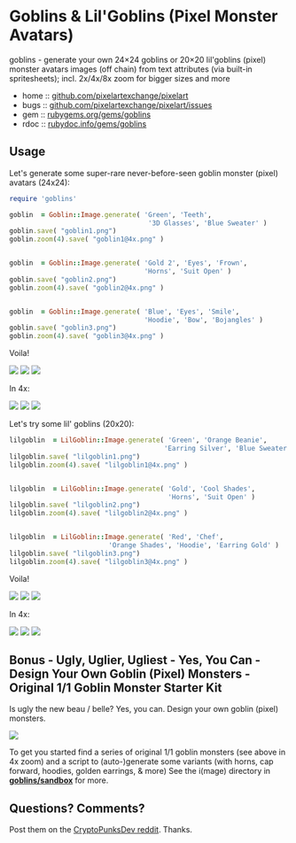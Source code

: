 # Goblins & Lil'Goblins (Pixel Monster Avatars)

goblins - generate your own 24×24 goblins or 20×20 lil'goblins (pixel) monster avatars images (off chain) from text attributes (via built-in spritesheets); incl. 2x/4x/8x zoom for bigger sizes and more



* home  :: [github.com/pixelartexchange/pixelart](https://github.com/pixelartexchange/pixelart)
* bugs  :: [github.com/pixelartexchange/pixelart/issues](https://github.com/pixelartexchange/pixelart/issues)
* gem   :: [rubygems.org/gems/goblins](https://rubygems.org/gems/goblins)
* rdoc  :: [rubydoc.info/gems/goblins](http://rubydoc.info/gems/goblins)





##  Usage

Let's generate some super-rare never-before-seen
goblin  monster (pixel) avatars (24x24):

```ruby
require 'goblins'

goblin  = Goblin::Image.generate( 'Green', 'Teeth',
                                   '3D Glasses', 'Blue Sweater' )
goblin.save( "goblin1.png")
goblin.zoom(4).save( "goblin1@4x.png" )


goblin  = Goblin::Image.generate( 'Gold 2', 'Eyes', 'Frown',
                                  'Horns', 'Suit Open' )
goblin.save( "goblin2.png")
goblin.zoom(4).save( "goblin2@4x.png" )


goblin  = Goblin::Image.generate( 'Blue', 'Eyes', 'Smile',
                                  'Hoodie', 'Bow', 'Bojangles' )
goblin.save( "goblin3.png")
goblin.zoom(4).save( "goblin3@4x.png" )
```

Voila!

![](https://github.com/pixelartexchange/pixelart/raw/master/goblins/i/goblin1.png)
![](https://github.com/pixelartexchange/pixelart/raw/master/goblins/i/goblin2.png)
![](https://github.com/pixelartexchange/pixelart/raw/master/goblins/i/goblin3.png)

In 4x:

![](https://github.com/pixelartexchange/pixelart/raw/master/goblins/i/goblin1@4x.png)
![](https://github.com/pixelartexchange/pixelart/raw/master/goblins/i/goblin2@4x.png)
![](https://github.com/pixelartexchange/pixelart/raw/master/goblins/i/goblin3@4x.png)




Let's try some lil' goblins (20x20):

```ruby
lilgoblin  = LilGoblin::Image.generate( 'Green', 'Orange Beanie',
                                       'Earring Silver', 'Blue Sweater' )
lilgoblin.save( "lilgoblin1.png")
lilgoblin.zoom(4).save( "lilgoblin1@4x.png" )


lilgoblin  = LilGoblin::Image.generate( 'Gold', 'Cool Shades',
                                        'Horns', 'Suit Open' )
lilgoblin.save( "lilgoblin2.png")
lilgoblin.zoom(4).save( "lilgoblin2@4x.png" )


lilgoblin  = LilGoblin::Image.generate( 'Red', 'Chef',
                         'Orange Shades', 'Hoodie', 'Earring Gold' )
lilgoblin.save( "lilgoblin3.png")
lilgoblin.zoom(4).save( "lilgoblin3@4x.png" )
```

Voila!

![](https://github.com/pixelartexchange/pixelart/raw/master/goblins/i/lilgoblin1.png)
![](https://github.com/pixelartexchange/pixelart/raw/master/goblins/i/lilgoblin2.png)
![](https://github.com/pixelartexchange/pixelart/raw/master/goblins/i/lilgoblin3.png)

In 4x:

![](https://github.com/pixelartexchange/pixelart/raw/master/goblins/i/lilgoblin1@4x.png)
![](https://github.com/pixelartexchange/pixelart/raw/master/goblins/i/lilgoblin2@4x.png)
![](https://github.com/pixelartexchange/pixelart/raw/master/goblins/i/lilgoblin3@4x.png)



## Bonus - Ugly, Uglier, Ugliest - Yes, You Can - Design Your Own Goblin (Pixel) Monsters  - Original 1/1 Goblin Monster Starter Kit

Is ugly the new beau / belle?  Yes, you can. Design your own goblin (pixel) monsters.


![](https://github.com/pixelartexchange/pixelart/raw/master/goblins/i/goblins_originals-24x24@4x.png)

To get you started find a series of original 1/1 goblin monsters  (see above in 4x zoom) and a script to (auto-)generate some variants (with horns, cap forward, hoodies, golden earrings, & more)   See the i(mage) directory in [**goblins/sandbox**](https://github.com/pixelartexchange/pixelart/tree/master/goblins/sandbox) for more.



## Questions? Comments?

Post them on the [CryptoPunksDev reddit](https://old.reddit.com/r/CryptoPunksDev). Thanks.
